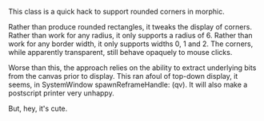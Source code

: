 This class is a quick hack to support rounded corners in morphic.Rather than produce rounded rectangles, it tweaks the display of corners.Rather than work for any radius, it only supports a radius of 6.Rather than work for any border width, it only supports widths 0, 1 and 2.The corners, while apparently transparent, still behave opaquely to mouse clicks.Worse than this, the approach relies on the ability to extract underlying bits from the canvas prior to display.  This ran afoul of top-down display, it seems, in SystemWindow spawnReframeHandle: (qv).  It will also make a postscript printer very unhappy.But, hey, it's cute.